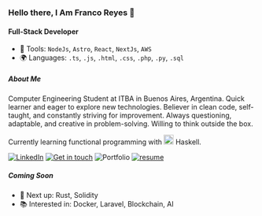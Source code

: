 ### Hello there, I Am Franco Reyes 👋

#### Full-Stack Developer

- 🔧 Tools: `NodeJs`, `Astro`, `React`, `NextJs`, `AWS`
- 🌍 Languages: `.ts`, `.js`, `.html`, `.css`, `.php`, `.py`, `.sql`


##### About Me
Computer Engineering Student at ITBA in Buenos Aires, Argentina.
Quick learner and eager to explore new technologies. Believer in clean code, self-taught, and constantly striving for improvement. Always questioning, adaptable, and creative in problem-solving. Willing to think outside the box.

Currently learning functional programming with <img src="https://upload.wikimedia.org/wikipedia/commons/1/1c/Haskell-Logo.svg" alt="Haskell Logo" height="20"> Haskell.

<p>
<a href="https://www.linkedin.com/in/franco-david-reyes"><img src="https://img.shields.io/badge/LinkedIn--_.svg?style=social&logo=linkedin" alt="LinkedIn"></a>
 <a href="mailto:fdreyes.dev@gmail.com" target="_blank"> <img src="https://img.shields.io/badge/-fdreyes.dev%40gmail.com-white?style=social&logo=Gmail" alt="Get in touch"></a>
 <a target="_blank href="https://francoreyes.vercel.app" target="_blank"> <img src="https://img.shields.io/badge/-portfolio-white?style=social&logo=codementor" alt="Portfolio"></a>
 <a href="./Resume - Franco Reyes.pdf" target="_blank"> <img src="https://img.shields.io/badge/-resume-black?style=social&logo=read.cv" alt="resume"></a>
 

</p>  

##### Coming Soon

- 🚀 Next up: Rust, Solidity
- 📚 Interested in: Docker, Laravel, Blockchain, AI
